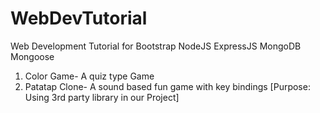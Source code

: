 # WebDevTutorial
Web Development Tutorial for Bootstrap NodeJS ExpressJS MongoDB Mongoose

1) Color Game- A quiz type Game
2) Patatap Clone- A sound based fun game with key bindings  [Purpose: Using 3rd party library in our Project]